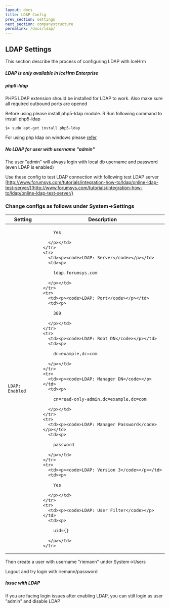 ```yaml
---
layout: docs
title: LDAP Config
prev_section: settings
next_section: companystructure
permalink: /docs/ldap/
---
```


## LDAP Settings

This section describe the process of configuring LDAP with IceHrm

<div class="note unreleased">
  <h5>LDAP is only available in IceHrm Enterprise</h5>
  <p></p>
</div>

<div class="note warning">
  <h5>php5-ldap</h5>
  <p>PHP5 LDAP extension should be installed for LDAP to work. Also make sure all required outbound ports are opened</p>
</div>

Before using please install php5-ldap module. R
Run following command to install php5-ldap

<code>$> sudo apt-get install php5-ldap</code>

For using php ldap on windows please [refer](http://stackoverflow.com/questions/16864306/fatal-error-call-to-undefined-function-ldap-connect)


<div class="note info">
  <h5>No LDAP for user with username "admin"</h5>
  <p>The user "admin" will always login with local db username and password (even LDAP is enabled)</p>
</div>


Use these config to test LDAP connection with following test LDAP server
[http://www.forumsys.com/tutorials/integration-how-to/ldap/online-ldap-test-server/](http://www.forumsys.com/tutorials/integration-how-to/ldap/online-ldap-test-server/)


### Change configs as follows under System->Settings


<div class="mobile-side-scroller">
<table>
  <thead>
    <tr>
      <th>Setting</th>
      <th>Description</th>
    </tr>
  </thead>
  <tbody>
    <tr>
      <td><p><code>LDAP: Enabled</code></p></td>
      <td><p>
        
        Yes

      </p></td>
    </tr>
    <tr>
      <td><p><code>LDAP: Server</code></p></td>
      <td><p>

        ldap.forumsys.com

      </p></td>
    </tr>
    <tr>
      <td><p><code>LDAP: Port</code></p></td>
      <td><p>

        389

      </p></td>
    </tr>
    <tr>
      <td><p><code>LDAP: Root DN</code></p></td>
      <td><p>

        dc=example,dc=com

      </p></td>
    </tr>
    <tr>
      <td><p><code>LDAP: Manager DN</code></p></td>
      <td><p>

        cn=read-only-admin,dc=example,dc=com

      </p></td>
    </tr>
    <tr>
      <td><p><code>LDAP: Manager Password</code></p></td>
      <td><p>

        password

      </p></td>
    </tr>
    <tr>
      <td><p><code>LDAP: Version 3</code></p></td>
      <td><p>

        Yes

      </p></td>
    </tr>
    <tr>
      <td><p><code>LDAP: User Filter</code></p></td>
      <td><p>

        uid={}

      </p></td>
    </tr>
  </tbody>
</table>
</div>

Then create a user with username "riemann" under System->Users

Logout and try login with riemann/password


<div class="note info">
  <h5>Issue with LDAP</h5>
  <p>If you are facing login issues after enabling LDAP, you can still login as user "admin" and disable LDAP</p>
</div>
